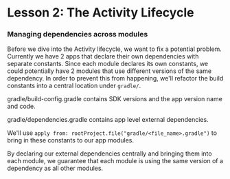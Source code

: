 # Lesson 2: The Activity Lifecycle

### Managing dependencies across modules

Before we dive into the Activity lifecycle, we want to fix a potential problem. Currently we have 2
apps that declare their own dependencies with separate constants. Since each module declares its
own constants, we could potentially have 2 modules that use different versions of the same
dependency. In order to prevent this from happening, we'll refactor the build constants into a
central location under `gradle/`.

gradle/build-config.gradle contains SDK versions and the app version name and code.

gradle/dependencies.gradle contains app level external dependencies.

We'll use `apply from: rootProject.file("gradle/<file_name>.gradle")` to bring in these constants
to our app modules.

By declaring our external dependencies centrally and bringing them into each module, we guarantee
that each module is using the same version of a dependency as all other modules.
  